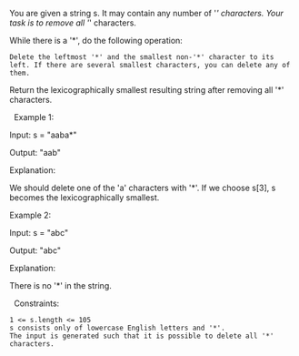 You are given a string s. It may contain any number of '*' characters. Your task is to remove all '*' characters.

While there is a '*', do the following operation:


	Delete the leftmost '*' and the smallest non-'*' character to its left. If there are several smallest characters, you can delete any of them.


Return the lexicographically smallest resulting string after removing all '*' characters.

 
Example 1:


Input: s = "aaba*"

Output: "aab"

Explanation:

We should delete one of the 'a' characters with '*'. If we choose s[3], s becomes the lexicographically smallest.


Example 2:


Input: s = "abc"

Output: "abc"

Explanation:

There is no '*' in the string.


 
Constraints:


	1 <= s.length <= 105
	s consists only of lowercase English letters and '*'.
	The input is generated such that it is possible to delete all '*' characters.

